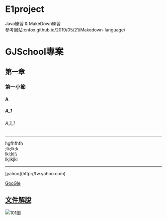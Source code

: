 # E1project
Java練習 & MakeDown練習<br>
參考網站:cnfox.github.io/2019/05/21/Makedown-language/
# GJSchool專案
## 第一章
### 第一小節
#### A
##### A_1
###### A_1_1
<hr>
   hgfhfhfh<br>
   ;lk;lk;k<br>
   lkl;kl;\<br>
   lkjlkjkl<br>
<hr>
[yahoo](http://tw.yahoo.com)

[GooGle](http://www.google.com)

## [文件解說](blog/index.html)
   
![101圖](pic/101.jpg)
